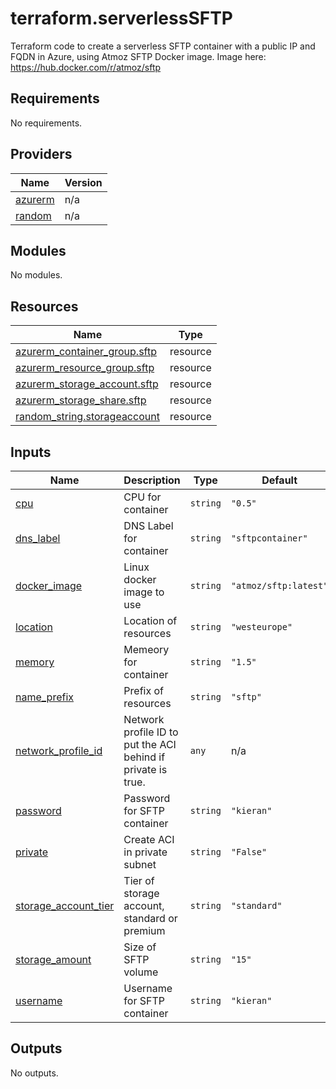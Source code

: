 # terraform.serverlessSFTP

Terraform code to create a serverless SFTP container with a public IP and FQDN in Azure, using Atmoz SFTP Docker image. Image here:  https://hub.docker.com/r/atmoz/sftp

## Requirements

No requirements.

## Providers

| Name | Version |
|------|---------|
| <a name="provider_azurerm"></a> [azurerm](#provider\_azurerm) | n/a |
| <a name="provider_random"></a> [random](#provider\_random) | n/a |

## Modules

No modules.

## Resources

| Name | Type |
|------|------|
| [azurerm_container_group.sftp](https://registry.terraform.io/providers/hashicorp/azurerm/latest/docs/resources/container_group) | resource |
| [azurerm_resource_group.sftp](https://registry.terraform.io/providers/hashicorp/azurerm/latest/docs/resources/resource_group) | resource |
| [azurerm_storage_account.sftp](https://registry.terraform.io/providers/hashicorp/azurerm/latest/docs/resources/storage_account) | resource |
| [azurerm_storage_share.sftp](https://registry.terraform.io/providers/hashicorp/azurerm/latest/docs/resources/storage_share) | resource |
| [random_string.storageaccount](https://registry.terraform.io/providers/hashicorp/random/latest/docs/resources/string) | resource |

## Inputs

| Name | Description | Type | Default | Required |
|------|-------------|------|---------|:--------:|
| <a name="input_cpu"></a> [cpu](#input\_cpu) | CPU for container | `string` | `"0.5"` | no |
| <a name="input_dns_label"></a> [dns\_label](#input\_dns\_label) | DNS Label for container | `string` | `"sftpcontainer"` | no |
| <a name="input_docker_image"></a> [docker\_image](#input\_docker\_image) | Linux docker image to use | `string` | `"atmoz/sftp:latest"` | no |
| <a name="input_location"></a> [location](#input\_location) | Location of resources | `string` | `"westeurope"` | no |
| <a name="input_memory"></a> [memory](#input\_memory) | Memeory for container | `string` | `"1.5"` | no |
| <a name="input_name_prefix"></a> [name\_prefix](#input\_name\_prefix) | Prefix of resources | `string` | `"sftp"` | no |
| <a name="input_network_profile_id"></a> [network\_profile\_id](#input\_network\_profile\_id) | Network profile ID to put the ACI behind if private is true. | `any` | n/a | yes |
| <a name="input_password"></a> [password](#input\_password) | Password for SFTP container | `string` | `"kieran"` | no |
| <a name="input_private"></a> [private](#input\_private) | Create ACI in private subnet | `string` | `"False"` | no |
| <a name="input_storage_account_tier"></a> [storage\_account\_tier](#input\_storage\_account\_tier) | Tier of storage account, standard or premium | `string` | `"standard"` | no |
| <a name="input_storage_amount"></a> [storage\_amount](#input\_storage\_amount) | Size of SFTP volume | `string` | `"15"` | no |
| <a name="input_username"></a> [username](#input\_username) | Username for SFTP container | `string` | `"kieran"` | no |

## Outputs

No outputs.